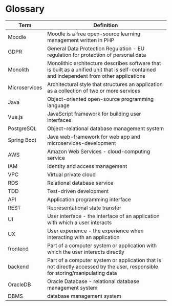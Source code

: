 # Glossary

| Term          | Definition                                                                                                                                |
| ------------- | ----------------------------------------------------------------------------------------------------------------------------------------- |
| Moodle        | Moodle is a free open-source learning management written in PHP                                                                           |
| GDPR          | General Data Protection Regulation - EU regulation for protection of personal data                                                        |
| Monolith      | Monolithic architecture describes software that is built as a unified unit that is self-contained and independent from other applications |
| Microservices | Architectural style that structures an application as a collection of two or more services                                                |
| Java          | Object-oriented open-source programming language                                                                                          |
| Vue.js        | JavaScript framework for building user interfaces                                                                                         |
| PostgreSQL    | Object-relational database management system                                                                                              |
| Spring Boot   | Java web-framework for web app and microservices-development                                                                              |
| AWS           | Amazon Web Services - cloud-computing service                                                                                             |
| IAM           | Identity and access management                                                                                                            |
| VPC           | Virtual private cloud                                                                                                                     |
| RDS           | Relational database service                                                                                                               |
| TDD           | Test-driven development                                                                                                                   |
| API           | Application programming interface                                                                                                         |
| REST          | Representational state transfer                                                                                                           |
| UI            | User interface - the interface of an application with which a user interacts                                                              |
| UX            | User experience - the experience when interacting with an application                                                                     |
| frontend      | Part of a computer system or application with which the user interacts directly                                                           |
| backend       | Part of a computer system or application that is not directly accessed by the user, responsible for storing/manipulating data             |
| OracleDB      | Oracle Database - relational database management system                                                                                   |
| DBMS          | database management system                                                                                                                |
